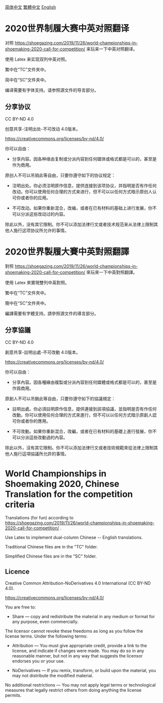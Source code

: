 [简体中文](#chs) [繁體中文](#cht) [English](#en)

# <a name="chs">2020世界制履大赛中英对照翻译</a>

对照 https://shoegazing.com/2019/11/26/world-championships-in-shoemaking-2020-call-for-competition/ 来玩来一下中英对照翻译。

使用 Latex 来实现双列中英对照。

繁中在“TC”文件夹中。

简中在“SC”文件夹中。

编译需要有字体支持。请参照源文件的导言部分。

## 分享协议

CC BY-ND 4.0

创意共享-注明出处-不可改动 4.0版本。

https://creativecommons.org/licenses/by-nd/4.0/

你可以自由：

* 分享内容。因各种缘由复制或分派内容到任何媒体或格式都是可以的，甚至是作为商用。

原创人不可以吊销此等自由，只要你遵守如下的协议规定：

* 注明出处。你必须注明原作信息，提供连接到该项协议，并指明是否有作任何改动。你可以使用任何合理的方式来进行，但不可以以任何方式暗示原创人认可你或者你的应用。

* 不可改动。如果你重新混合，改编，或者在已有材料的基础上进行发展，你不可以分派这些改动过的内容。

除此以外，没有其它限制。你不可以添加法律行文或者技术规范来从法律上限制其他人施行这项协议所允许的事情。

# <a name="cht">2020世界製履大賽中英對照翻譯</a>

對照 https://shoegazing.com/2019/11/26/world-championships-in-shoemaking-2020-call-for-competition/ 來玩來一下中英對照翻譯。

使用 Latex 來實現雙列中英對照。

繁中在“TC”文件夾中。

簡中在“SC”文件夾中。

編譯需要有字體支持。請參照源文件的導言部分。

## 分享協議

CC BY-ND 4.0

創意共享-註明出處-不可改動 4.0版本。

https://creativecommons.org/licenses/by-nd/4.0/

你可以自由：

* 分享內容。因各種緣由複製或分派內容到任何媒體或格式都是可以的，甚至是作爲商用。

原創人不可以吊銷此等自由，只要你遵守如下的協議規定：

* 註明出處。你必須註明原作信息，提供連接到該項協議，並指明是否有作任何改動。你可以使用任何合理的方式來進行，但不可以以任何方式暗示原創人認可你或者你的應用。

* 不可改動。如果你重新混合，改編，或者在已有材料的基礎上進行發展，你不可以分派這些改動過的內容。

除此以外，沒有其它限制。你不可以添加法律行文或者技術規範來從法律上限制其他人施行這項協議所允許的事情。

# <a name="en">World Championships in Shoemaking 2020, Chinese Translation for the competition criteria</a>

Translations (for fun) according to https://shoegazing.com/2019/11/26/world-championships-in-shoemaking-2020-call-for-competition/ .

Use Latex to implement dual-column Chinese -- English translations.

Traditional Chinese files are in the "TC" folder.

Simplified Chinese files are in the "SC" folder.

## Licence

Creative Common Attribution-NoDerivatives 4.0 International (CC BY-ND 4.0).

https://creativecommons.org/licenses/by-nd/4.0/

You are free to:

* Share — copy and redistribute the material in any medium or format
for any purpose, even commercially.

The licensor cannot revoke these freedoms as long as you follow the license terms.
Under the following terms:

* Attribution — You must give appropriate credit, provide a link to the license, and indicate if changes were made. You may do so in any reasonable manner, but not in any way that suggests the licensor endorses you or your use.

* NoDerivatives — If you remix, transform, or build upon the material, you may not distribute the modified material.

No additional restrictions — You may not apply legal terms or technological measures that legally restrict others from doing anything the license permits.
